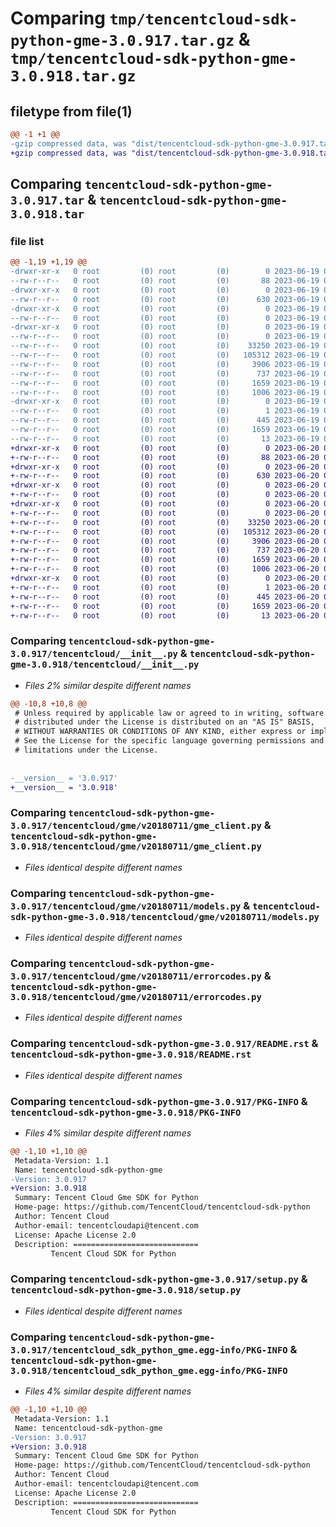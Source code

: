 # Comparing `tmp/tencentcloud-sdk-python-gme-3.0.917.tar.gz` & `tmp/tencentcloud-sdk-python-gme-3.0.918.tar.gz`

## filetype from file(1)

```diff
@@ -1 +1 @@
-gzip compressed data, was "dist/tencentcloud-sdk-python-gme-3.0.917.tar", last modified: Mon Jun 19 00:26:02 2023, max compression
+gzip compressed data, was "dist/tencentcloud-sdk-python-gme-3.0.918.tar", last modified: Tue Jun 20 02:41:11 2023, max compression
```

## Comparing `tencentcloud-sdk-python-gme-3.0.917.tar` & `tencentcloud-sdk-python-gme-3.0.918.tar`

### file list

```diff
@@ -1,19 +1,19 @@
-drwxr-xr-x   0 root         (0) root         (0)        0 2023-06-19 00:26:02.000000 tencentcloud-sdk-python-gme-3.0.917/
--rw-r--r--   0 root         (0) root         (0)       88 2023-06-19 00:26:02.000000 tencentcloud-sdk-python-gme-3.0.917/setup.cfg
-drwxr-xr-x   0 root         (0) root         (0)        0 2023-06-19 00:26:02.000000 tencentcloud-sdk-python-gme-3.0.917/tencentcloud/
--rw-r--r--   0 root         (0) root         (0)      630 2023-06-19 00:26:02.000000 tencentcloud-sdk-python-gme-3.0.917/tencentcloud/__init__.py
-drwxr-xr-x   0 root         (0) root         (0)        0 2023-06-19 00:26:02.000000 tencentcloud-sdk-python-gme-3.0.917/tencentcloud/gme/
--rw-r--r--   0 root         (0) root         (0)        0 2023-06-19 00:26:02.000000 tencentcloud-sdk-python-gme-3.0.917/tencentcloud/gme/__init__.py
-drwxr-xr-x   0 root         (0) root         (0)        0 2023-06-19 00:26:02.000000 tencentcloud-sdk-python-gme-3.0.917/tencentcloud/gme/v20180711/
--rw-r--r--   0 root         (0) root         (0)        0 2023-06-19 00:26:02.000000 tencentcloud-sdk-python-gme-3.0.917/tencentcloud/gme/v20180711/__init__.py
--rw-r--r--   0 root         (0) root         (0)    33250 2023-06-19 00:26:02.000000 tencentcloud-sdk-python-gme-3.0.917/tencentcloud/gme/v20180711/gme_client.py
--rw-r--r--   0 root         (0) root         (0)   105312 2023-06-19 00:26:02.000000 tencentcloud-sdk-python-gme-3.0.917/tencentcloud/gme/v20180711/models.py
--rw-r--r--   0 root         (0) root         (0)     3906 2023-06-19 00:26:02.000000 tencentcloud-sdk-python-gme-3.0.917/tencentcloud/gme/v20180711/errorcodes.py
--rw-r--r--   0 root         (0) root         (0)      737 2023-06-19 00:26:02.000000 tencentcloud-sdk-python-gme-3.0.917/README.rst
--rw-r--r--   0 root         (0) root         (0)     1659 2023-06-19 00:26:02.000000 tencentcloud-sdk-python-gme-3.0.917/PKG-INFO
--rw-r--r--   0 root         (0) root         (0)     1006 2023-06-19 00:26:02.000000 tencentcloud-sdk-python-gme-3.0.917/setup.py
-drwxr-xr-x   0 root         (0) root         (0)        0 2023-06-19 00:26:02.000000 tencentcloud-sdk-python-gme-3.0.917/tencentcloud_sdk_python_gme.egg-info/
--rw-r--r--   0 root         (0) root         (0)        1 2023-06-19 00:26:02.000000 tencentcloud-sdk-python-gme-3.0.917/tencentcloud_sdk_python_gme.egg-info/dependency_links.txt
--rw-r--r--   0 root         (0) root         (0)      445 2023-06-19 00:26:02.000000 tencentcloud-sdk-python-gme-3.0.917/tencentcloud_sdk_python_gme.egg-info/SOURCES.txt
--rw-r--r--   0 root         (0) root         (0)     1659 2023-06-19 00:26:02.000000 tencentcloud-sdk-python-gme-3.0.917/tencentcloud_sdk_python_gme.egg-info/PKG-INFO
--rw-r--r--   0 root         (0) root         (0)       13 2023-06-19 00:26:02.000000 tencentcloud-sdk-python-gme-3.0.917/tencentcloud_sdk_python_gme.egg-info/top_level.txt
+drwxr-xr-x   0 root         (0) root         (0)        0 2023-06-20 02:41:11.000000 tencentcloud-sdk-python-gme-3.0.918/
+-rw-r--r--   0 root         (0) root         (0)       88 2023-06-20 02:41:11.000000 tencentcloud-sdk-python-gme-3.0.918/setup.cfg
+drwxr-xr-x   0 root         (0) root         (0)        0 2023-06-20 02:41:11.000000 tencentcloud-sdk-python-gme-3.0.918/tencentcloud/
+-rw-r--r--   0 root         (0) root         (0)      630 2023-06-20 02:41:10.000000 tencentcloud-sdk-python-gme-3.0.918/tencentcloud/__init__.py
+drwxr-xr-x   0 root         (0) root         (0)        0 2023-06-20 02:41:11.000000 tencentcloud-sdk-python-gme-3.0.918/tencentcloud/gme/
+-rw-r--r--   0 root         (0) root         (0)        0 2023-06-20 02:41:10.000000 tencentcloud-sdk-python-gme-3.0.918/tencentcloud/gme/__init__.py
+drwxr-xr-x   0 root         (0) root         (0)        0 2023-06-20 02:41:11.000000 tencentcloud-sdk-python-gme-3.0.918/tencentcloud/gme/v20180711/
+-rw-r--r--   0 root         (0) root         (0)        0 2023-06-20 02:41:10.000000 tencentcloud-sdk-python-gme-3.0.918/tencentcloud/gme/v20180711/__init__.py
+-rw-r--r--   0 root         (0) root         (0)    33250 2023-06-20 02:41:10.000000 tencentcloud-sdk-python-gme-3.0.918/tencentcloud/gme/v20180711/gme_client.py
+-rw-r--r--   0 root         (0) root         (0)   105312 2023-06-20 02:41:10.000000 tencentcloud-sdk-python-gme-3.0.918/tencentcloud/gme/v20180711/models.py
+-rw-r--r--   0 root         (0) root         (0)     3906 2023-06-20 02:41:10.000000 tencentcloud-sdk-python-gme-3.0.918/tencentcloud/gme/v20180711/errorcodes.py
+-rw-r--r--   0 root         (0) root         (0)      737 2023-06-20 02:41:10.000000 tencentcloud-sdk-python-gme-3.0.918/README.rst
+-rw-r--r--   0 root         (0) root         (0)     1659 2023-06-20 02:41:11.000000 tencentcloud-sdk-python-gme-3.0.918/PKG-INFO
+-rw-r--r--   0 root         (0) root         (0)     1006 2023-06-20 02:41:10.000000 tencentcloud-sdk-python-gme-3.0.918/setup.py
+drwxr-xr-x   0 root         (0) root         (0)        0 2023-06-20 02:41:11.000000 tencentcloud-sdk-python-gme-3.0.918/tencentcloud_sdk_python_gme.egg-info/
+-rw-r--r--   0 root         (0) root         (0)        1 2023-06-20 02:41:11.000000 tencentcloud-sdk-python-gme-3.0.918/tencentcloud_sdk_python_gme.egg-info/dependency_links.txt
+-rw-r--r--   0 root         (0) root         (0)      445 2023-06-20 02:41:11.000000 tencentcloud-sdk-python-gme-3.0.918/tencentcloud_sdk_python_gme.egg-info/SOURCES.txt
+-rw-r--r--   0 root         (0) root         (0)     1659 2023-06-20 02:41:11.000000 tencentcloud-sdk-python-gme-3.0.918/tencentcloud_sdk_python_gme.egg-info/PKG-INFO
+-rw-r--r--   0 root         (0) root         (0)       13 2023-06-20 02:41:11.000000 tencentcloud-sdk-python-gme-3.0.918/tencentcloud_sdk_python_gme.egg-info/top_level.txt
```

### Comparing `tencentcloud-sdk-python-gme-3.0.917/tencentcloud/__init__.py` & `tencentcloud-sdk-python-gme-3.0.918/tencentcloud/__init__.py`

 * *Files 2% similar despite different names*

```diff
@@ -10,8 +10,8 @@
 # Unless required by applicable law or agreed to in writing, software
 # distributed under the License is distributed on an "AS IS" BASIS,
 # WITHOUT WARRANTIES OR CONDITIONS OF ANY KIND, either express or implied.
 # See the License for the specific language governing permissions and
 # limitations under the License.
 
 
-__version__ = '3.0.917'
+__version__ = '3.0.918'
```

### Comparing `tencentcloud-sdk-python-gme-3.0.917/tencentcloud/gme/v20180711/gme_client.py` & `tencentcloud-sdk-python-gme-3.0.918/tencentcloud/gme/v20180711/gme_client.py`

 * *Files identical despite different names*

### Comparing `tencentcloud-sdk-python-gme-3.0.917/tencentcloud/gme/v20180711/models.py` & `tencentcloud-sdk-python-gme-3.0.918/tencentcloud/gme/v20180711/models.py`

 * *Files identical despite different names*

### Comparing `tencentcloud-sdk-python-gme-3.0.917/tencentcloud/gme/v20180711/errorcodes.py` & `tencentcloud-sdk-python-gme-3.0.918/tencentcloud/gme/v20180711/errorcodes.py`

 * *Files identical despite different names*

### Comparing `tencentcloud-sdk-python-gme-3.0.917/README.rst` & `tencentcloud-sdk-python-gme-3.0.918/README.rst`

 * *Files identical despite different names*

### Comparing `tencentcloud-sdk-python-gme-3.0.917/PKG-INFO` & `tencentcloud-sdk-python-gme-3.0.918/PKG-INFO`

 * *Files 4% similar despite different names*

```diff
@@ -1,10 +1,10 @@
 Metadata-Version: 1.1
 Name: tencentcloud-sdk-python-gme
-Version: 3.0.917
+Version: 3.0.918
 Summary: Tencent Cloud Gme SDK for Python
 Home-page: https://github.com/TencentCloud/tencentcloud-sdk-python
 Author: Tencent Cloud
 Author-email: tencentcloudapi@tencent.com
 License: Apache License 2.0
 Description: ============================
         Tencent Cloud SDK for Python
```

### Comparing `tencentcloud-sdk-python-gme-3.0.917/setup.py` & `tencentcloud-sdk-python-gme-3.0.918/setup.py`

 * *Files identical despite different names*

### Comparing `tencentcloud-sdk-python-gme-3.0.917/tencentcloud_sdk_python_gme.egg-info/PKG-INFO` & `tencentcloud-sdk-python-gme-3.0.918/tencentcloud_sdk_python_gme.egg-info/PKG-INFO`

 * *Files 4% similar despite different names*

```diff
@@ -1,10 +1,10 @@
 Metadata-Version: 1.1
 Name: tencentcloud-sdk-python-gme
-Version: 3.0.917
+Version: 3.0.918
 Summary: Tencent Cloud Gme SDK for Python
 Home-page: https://github.com/TencentCloud/tencentcloud-sdk-python
 Author: Tencent Cloud
 Author-email: tencentcloudapi@tencent.com
 License: Apache License 2.0
 Description: ============================
         Tencent Cloud SDK for Python
```

